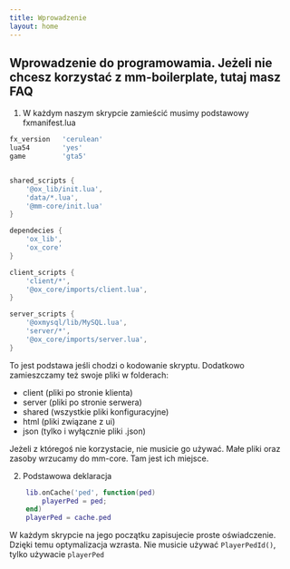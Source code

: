 ```yaml
---
title: Wprowadzenie
layout: home
---
```

Wprowadzenie do programowamia. Jeżeli nie chcesz korzystać z mm-boilerplate, tutaj masz FAQ
----





1. W każdym naszym skrypcie zamieścić musimy podstawowy fxmanifest.lua
```lua
fx_version   'cerulean'
lua54        'yes'
game         'gta5'


shared_scripts {
	'@ox_lib/init.lua',
    'data/*.lua',
    '@mm-core/init.lua'
}

dependecies {
    'ox_lib',
    'ox_core'
}

client_scripts {
    'client/*',
    '@ox_core/imports/client.lua',
}

server_scripts {
	'@oxmysql/lib/MySQL.lua',
    'server/*',
    '@ox_core/imports/server.lua',
}
```
To jest podstawa jeśli chodzi o kodowanie skryptu. Dodatkowo zamieszczamy też swoje pliki w folderach:
- client (pliki po stronie klienta)
- server (pliki po stronie serwera)
- shared (wszystkie pliki konfiguracyjne)
- html (pliki związane z ui)
- json (tylko i wyłącznie pliki .json)

Jeżeli z któregoś nie korzystacie, nie musicie go używać. Małe pliki oraz zasoby wrzucamy do mm-core. Tam jest ich miejsce.


2. Podstawowa deklaracja
```lua
    lib.onCache('ped', function(ped)
        playerPed = ped;
    end)
    playerPed = cache.ped
```

W każdym skrypcie na jego początku zapisujecie proste oświadczenie. Dzięki temu optymalizacja wzrasta. Nie musicie używać `PlayerPedId()`, tylko używacie `playerPed`